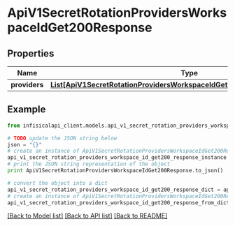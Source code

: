 # ApiV1SecretRotationProvidersWorkspaceIdGet200Response


## Properties
Name | Type | Description | Notes
------------ | ------------- | ------------- | -------------
**providers** | [**List[ApiV1SecretRotationProvidersWorkspaceIdGet200ResponseProvidersInner]**](ApiV1SecretRotationProvidersWorkspaceIdGet200ResponseProvidersInner.md) |  | 

## Example

```python
from infisicalapi_client.models.api_v1_secret_rotation_providers_workspace_id_get200_response import ApiV1SecretRotationProvidersWorkspaceIdGet200Response

# TODO update the JSON string below
json = "{}"
# create an instance of ApiV1SecretRotationProvidersWorkspaceIdGet200Response from a JSON string
api_v1_secret_rotation_providers_workspace_id_get200_response_instance = ApiV1SecretRotationProvidersWorkspaceIdGet200Response.from_json(json)
# print the JSON string representation of the object
print ApiV1SecretRotationProvidersWorkspaceIdGet200Response.to_json()

# convert the object into a dict
api_v1_secret_rotation_providers_workspace_id_get200_response_dict = api_v1_secret_rotation_providers_workspace_id_get200_response_instance.to_dict()
# create an instance of ApiV1SecretRotationProvidersWorkspaceIdGet200Response from a dict
api_v1_secret_rotation_providers_workspace_id_get200_response_from_dict = ApiV1SecretRotationProvidersWorkspaceIdGet200Response.from_dict(api_v1_secret_rotation_providers_workspace_id_get200_response_dict)
```
[[Back to Model list]](../README.md#documentation-for-models) [[Back to API list]](../README.md#documentation-for-api-endpoints) [[Back to README]](../README.md)


